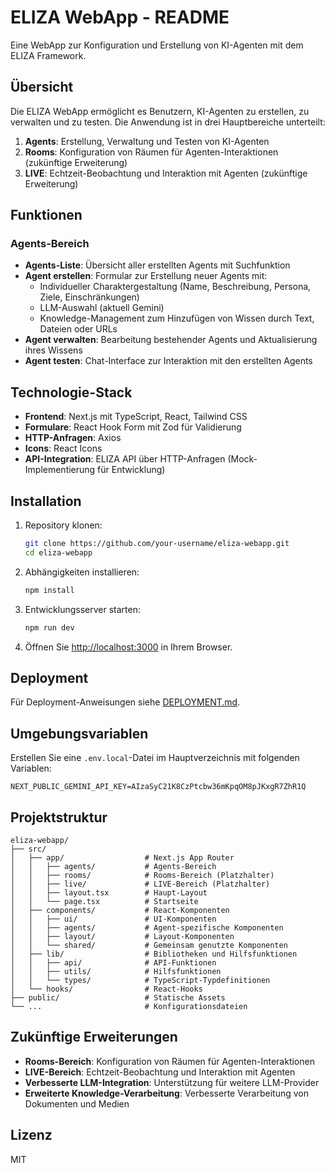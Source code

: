 # ELIZA WebApp - README

Eine WebApp zur Konfiguration und Erstellung von KI-Agenten mit dem ELIZA Framework.

## Übersicht

Die ELIZA WebApp ermöglicht es Benutzern, KI-Agenten zu erstellen, zu verwalten und zu testen. Die Anwendung ist in drei Hauptbereiche unterteilt:

1. **Agents**: Erstellung, Verwaltung und Testen von KI-Agenten
2. **Rooms**: Konfiguration von Räumen für Agenten-Interaktionen (zukünftige Erweiterung)
3. **LIVE**: Echtzeit-Beobachtung und Interaktion mit Agenten (zukünftige Erweiterung)

## Funktionen

### Agents-Bereich

- **Agents-Liste**: Übersicht aller erstellten Agents mit Suchfunktion
- **Agent erstellen**: Formular zur Erstellung neuer Agents mit:
  - Individueller Charaktergestaltung (Name, Beschreibung, Persona, Ziele, Einschränkungen)
  - LLM-Auswahl (aktuell Gemini)
  - Knowledge-Management zum Hinzufügen von Wissen durch Text, Dateien oder URLs
- **Agent verwalten**: Bearbeitung bestehender Agents und Aktualisierung ihres Wissens
- **Agent testen**: Chat-Interface zur Interaktion mit den erstellten Agents

## Technologie-Stack

- **Frontend**: Next.js mit TypeScript, React, Tailwind CSS
- **Formulare**: React Hook Form mit Zod für Validierung
- **HTTP-Anfragen**: Axios
- **Icons**: React Icons
- **API-Integration**: ELIZA API über HTTP-Anfragen (Mock-Implementierung für Entwicklung)

## Installation

1. Repository klonen:
   ```bash
   git clone https://github.com/your-username/eliza-webapp.git
   cd eliza-webapp
   ```

2. Abhängigkeiten installieren:
   ```bash
   npm install
   ```

3. Entwicklungsserver starten:
   ```bash
   npm run dev
   ```

4. Öffnen Sie [http://localhost:3000](http://localhost:3000) in Ihrem Browser.

## Deployment

Für Deployment-Anweisungen siehe [DEPLOYMENT.md](./DEPLOYMENT.md).

## Umgebungsvariablen

Erstellen Sie eine `.env.local`-Datei im Hauptverzeichnis mit folgenden Variablen:

```
NEXT_PUBLIC_GEMINI_API_KEY=AIzaSyC21K8CzPtcbw36mKpqOM8pJKxgR7ZhR1Q
```

## Projektstruktur

```
eliza-webapp/
├── src/
│   ├── app/                  # Next.js App Router
│   │   ├── agents/           # Agents-Bereich
│   │   ├── rooms/            # Rooms-Bereich (Platzhalter)
│   │   ├── live/             # LIVE-Bereich (Platzhalter)
│   │   ├── layout.tsx        # Haupt-Layout
│   │   └── page.tsx          # Startseite
│   ├── components/           # React-Komponenten
│   │   ├── ui/               # UI-Komponenten
│   │   ├── agents/           # Agent-spezifische Komponenten
│   │   ├── layout/           # Layout-Komponenten
│   │   └── shared/           # Gemeinsam genutzte Komponenten
│   ├── lib/                  # Bibliotheken und Hilfsfunktionen
│   │   ├── api/              # API-Funktionen
│   │   ├── utils/            # Hilfsfunktionen
│   │   └── types/            # TypeScript-Typdefinitionen
│   └── hooks/                # React-Hooks
├── public/                   # Statische Assets
└── ...                       # Konfigurationsdateien
```

## Zukünftige Erweiterungen

- **Rooms-Bereich**: Konfiguration von Räumen für Agenten-Interaktionen
- **LIVE-Bereich**: Echtzeit-Beobachtung und Interaktion mit Agenten
- **Verbesserte LLM-Integration**: Unterstützung für weitere LLM-Provider
- **Erweiterte Knowledge-Verarbeitung**: Verbesserte Verarbeitung von Dokumenten und Medien

## Lizenz

MIT
